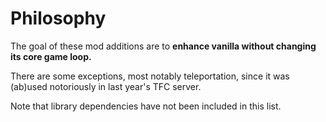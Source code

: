 # Philosophy

The goal of these mod additions are to **enhance vanilla without changing its core game loop.**

There are some exceptions, most notably teleportation, since it was (ab)used notoriously in last year's TFC server.

Note that library dependencies have not been included in this list.